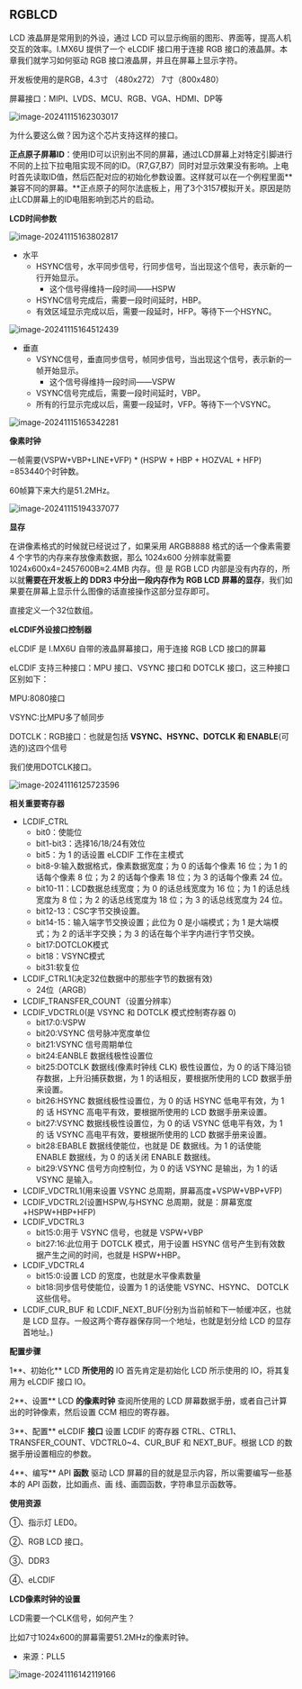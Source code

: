 ## RGBLCD

LCD 液晶屏是常用到的外设，通过 LCD 可以显示绚丽的图形、界面等，提高人机交互的效率。I.MX6U 提供了一个 eLCDIF 接口用于连接 RGB 接口的液晶屏。本章我们就学习如何驱动 RGB 接口液晶屏，并且在屏幕上显示字符。 

开发板使用的是RGB，4.3寸 （480x272） 7寸（800x480）

屏幕接口：MIPI、LVDS、MCU、RGB、VGA、HDMI、DP等

![image-20241115162303017](./assets/image-20241115162303017.png)

为什么要这么做？因为这个芯片支持这样的接口。

**正点原子屏幕ID**：使用ID可以识别出不同的屏幕，通过LCD屏幕上对特定引脚进行不同的上拉下拉电阻实现不同的ID。（R7,G7,B7）同时对显示效果没有影响。上电时首先读取ID值，然后匹配对应的初始化参数设置。这样就可以在一个例程里面**兼容不同的屏幕。**正点原子的阿尔法底板上，用了3个3157模拟开关。原因是防止LCD屏幕上的ID电阻影响到芯片的启动。

**LCD时间参数**

![image-20241115163802817](./assets/image-20241115163802817.png)

- 水平 
  - HSYNC信号，水平同步信号，行同步信号，当出现这个信号，表示新的一行开始显示。
    - 这个信号得维持一段时间——HSPW
  - HSYNC信号完成后，需要一段时间延时，HBP。
  - 有效区域显示完成以后，需要一段延时，HFP。等待下一个HSYNC。

![image-20241115164512439](./assets/image-20241115164512439.png)

- 垂直
  - VSYNC信号，垂直同步信号，帧同步信号，当出现这个信号，表示新的一帧开始显示。
    - 这个信号得维持一段时间——VSPW
  - VSYNC信号完成后，需要一段时间延时，VBP。
  - 所有的行显示完成以后，需要一段延时，VFP。等待下一个VSYNC。

![image-20241115165342281](./assets/image-20241115165342281.png)

**像素时钟**

一帧需要(VSPW+VBP+LINE+VFP) * (HSPW + HBP + HOZVAL + HFP) =853440个时钟数。

60帧算下来大约是51.2MHz。

![image-20241115194337077](./assets/image-20241115194337077.png)

**显存**

在讲像素格式的时候就已经说过了，如果采用 ARGB8888 格式的话一个像素需要 4 个字节的内存来存放像素数据，那么 1024x600 分辨率就需要 1024x600x4=2457600B≈2.4MB 内存。但 是 RGB LCD 内部是没有内存的，所以就**需要在开发板上的 DDR3 中分出一段内存作为 RGB  LCD 屏幕的显存**，我们如果要在屏幕上显示什么图像的话直接操作这部分显存即可。

直接定义一个32位数组。

**eLCDIF外设接口控制器**

eLCDIF 是 I.MX6U 自带的液晶屏幕接口，用于连接 RGB LCD 接口的屏幕

eLCDIF 支持三种接口：MPU 接口、VSYNC 接口和 DOTCLK 接口，这三种接口区别如下：

MPU:8080接口

VSYNC:比MPU多了帧同步

DOTCLK：RGB接口：也就是包括 **VSYNC、HSYNC、DOTCLK 和 ENABLE**(可选的)这四个信号

我们使用DOTCLK接口。

![image-20241116125723596](./assets/image-20241116125723596.png)

**相关重要寄存器**

- LCDIF_CTRL
  - bit0：使能位
  - bit1-bit3：选择16/18/24有效位
  - bit5：为 1 的话设置 eLCDIF 工作在主模式
  - bit8-9:输入数据格式，像素数据宽度；为 0 的话每个像素 16 位；为 1 的话每个像素 8 位；为 2 的话每个像素 18 位；为 3 的话每个像素 24 位。
  - bit10-11：LCD数据总线宽度；为 0 的话总线宽度为 16 位；为 1 的话总线宽度为 8 位；为 2 的话总线宽度为 18 位；为 3 的话总线宽度为 24 位。
  - bit12-13：CSC字节交换设置。
  - bit14-15：输入端字节交换设置；此位为 0 是小端模式；为 1 是大端模式；为 2 的话半字交换；为 3 的话在每个半字内进行字节交换。
  - bit17:DOTCLOK模式
  - bit18：VSYNC模式
  - bit31:软复位
- LCDIF_CTRL1(决定32位数据中的那些字节的数据有效)
  - 24位（ARGB）
- LCDIF_TRANSFER_COUNT（设置分辨率）
- LCDIF_VDCTRL0(是 VSYNC 和 DOTCLK 模式控制寄存器 0)
  - bit17:0:VSPW
  - bit20:VSYNC 信号脉冲宽度单位
  - bit21:VSYNC 信号周期单位
  - bit24:EANBLE 数据线极性设置位
  - bit25:DOTCLK 数据线(像素时钟线 CLK) 极性设置位，为 0 的话下降沿锁存数据，上升沿捕获数据，为 1 的话相反，要根据所使用的 LCD 数据手册来设置。
  - bit26:HSYNC 数据线极性设置位，为 0 的话 HSYNC 低电平有效，为 1 的 话 HSYNC 高电平有效，要根据所使用的 LCD 数据手册来设置。
  - bit27:VSYNC 数据线极性设置位，为 0 的话 VSYNC 低电平有效，为 1 的 话 VSYNC 高电平有效，要根据所使用的 LCD 数据手册来设置。 
  - bit28:EBABLE 数据线使能位，也就是 DE 数据线。为 1 的话使能 ENABLE 数据线，为 0 的话关闭 ENABLE 数据线。 
  - bit29:VSYNC 信号方向控制位，为 0 的话 VSYNC 是输出，为 1 的话 VSYNC 是输入。
- LCDIF_VDCTRL1(用来设置 VSYNC 总周期，屏幕高度+VSPW+VBP+VFP)
- LCDIF_VDCTRL2(设置HSPW,与HSYNC 总周期，就是：屏幕宽度+HSPW+HBP+HFP)
- LCDIF_VDCTRL3
  - bit15:0:用于 VSYNC 信号，也就是 VSPW+VBP
  - bit27:16:此位用于 DOTCLK 模式，用于设置 HSYNC 信号产生到有效数据产生之间的时间，也就是 HSPW+HBP。 
- LCDIF_VDCTRL4
  - bit15:0:设置 LCD 的宽度，也就是水平像素数量
  - bit18:同步信号使能位，设置为 1 的话使能 VSYNC、HSYNC、 DOTCLK 这些信号。
- LCDIF_CUR_BUF 和 LCDIF_NEXT_BUF(分别为当前帧和下一帧缓冲区，也就是 LCD 显存。一般这两个寄存器保存同一个地址，也就是划分给 LCD 的显存首地址。)

**配置步骤**

1**、初始化** LCD **所使用的** IO  首先肯定是初始化 LCD 所示使用的 IO，将其复用为 eLCDIF 接口 IO。  

2**、设置** LCD **的像素时钟**  查阅所使用的 LCD 屏幕数据手册，或者自己计算出的时钟像素，然后设置 CCM 相应的寄存器。  

3**、配置** eLCDIF **接口**  设置 LCDIF 的寄存器 CTRL、CTRL1、TRANSFER_COUNT、VDCTRL0~4、CUR_BUF 和 NEXT_BUF。根据 LCD 的数据手册设置相应的参数。  

4**、编写** API **函数**  驱动 LCD 屏幕的目的就是显示内容，所以需要编写一些基本的 API 函数，比如画点、画 线、画圆函数，字符串显示函数等。 

**使用资源**

①、指示灯 LED0。  

②、RGB LCD 接口。 

③、DDR3  

④、eLCDIF 

**LCD像素时钟的设置**

LCD需要一个CLK信号，如何产生？

比如7寸1024x600的屏幕需要51.2MHz的像素时钟。

- 来源：PLL5

![image-20241116142119166](./assets/image-20241116142119166.png)



